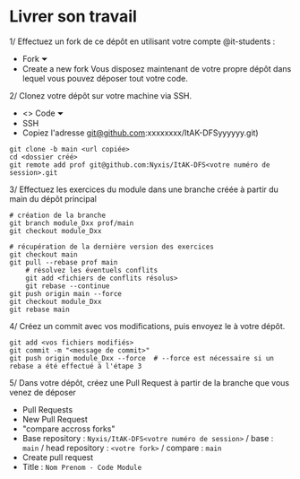# Livrer son travail

1/ Effectuez un fork de ce dépôt en utilisant votre compte @it-students :
- Fork ⏷
- Create a new fork
Vous disposez maintenant de votre propre dépôt dans lequel vous pouvez déposer tout votre code.

2/ Clonez votre dépôt sur votre machine via SSH.
- <> Code ⏷
- SSH
- Copiez l'adresse git@github.com:xxxxxxxx/ItAK-DFSyyyyyy.git)

```shell
git clone -b main <url copiée>
cd <dossier créé>
git remote add prof git@github.com:Nyxis/ItAK-DFS<votre numéro de session>.git
```

3/ Effectuez les exercices du module dans une branche créée à partir du main du dépôt principal
```shell
# création de la branche
git branch module_Dxx prof/main
git checkout module_Dxx

# récupération de la dernière version des exercices
git checkout main
git pull --rebase prof main
    # résolvez les éventuels conflits
    git add <fichiers de conflits résolus>
    git rebase --continue
git push origin main --force
git checkout module_Dxx
git rebase main
```

4/ Créez un commit avec vos modifications, puis envoyez le à votre dépôt.
```shell
git add <vos fichiers modifiés>
git commit -m "<message de commit>"
git push origin module_Dxx --force  # --force est nécessaire si un rebase a été effectué à l'étape 3
```

5/ Dans votre dépôt, créez une Pull Request à partir de la branche que vous venez de déposer
- Pull Requests
- New Pull Request
- "compare accross forks"
- Base repository : `Nyxis/ItAK-DFS<votre numéro de session>` / base : `main` / head repository : `<votre fork>` / compare : `main`
- Create pull request
- Title : `Nom Prenom - Code Module`

